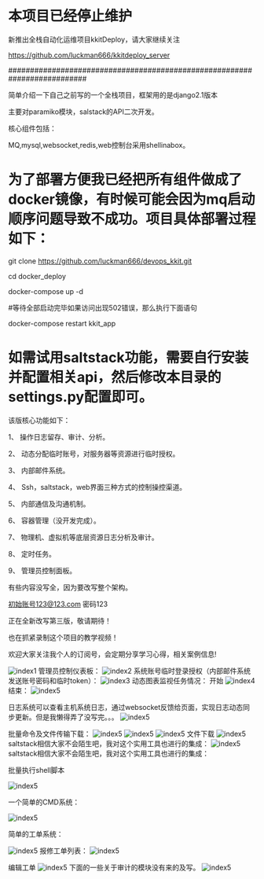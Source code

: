 
# 本项目已经停止维护

新推出全栈自动化运维项目kkitDeploy，请大家继续关注

https://github.com/luckman666/kkitdeploy_server

##########################################################################

简单介绍一下自己之前写的一个全栈项目，框架用的是django2.1版本

主要对paramiko模块，salstack的API二次开发。

核心组件包括：

MQ,mysql,websocket,redis,web控制台采用shellinabox。

# 为了部署方便我已经把所有组件做成了docker镜像，有时候可能会因为mq启动顺序问题导致不成功。项目具体部署过程如下：

git clone https://github.com/luckman666/devops_kkit.git

cd docker_deploy

docker-compose up -d

#等待全部启动完毕如果访问出现502错误，那么执行下面语句

docker-compose restart kkit_app

# 如需试用saltstack功能，需要自行安装并配置相关api，然后修改本目录的settings.py配置即可。

该版核心功能如下：

1、	操作日志留存、审计、分析。

2、	动态分配临时账号，对服务器等资源进行临时授权。

3、	内部邮件系统。

4、	Ssh，saltstack，web界面三种方式的控制操控渠道。

5、	内部通信及沟通机制。

6、	容器管理（没开发完成）。

7、	物理机、虚拟机等底层资源日志分析及审计。

8、	定时任务。

9、	管理员控制面板。

有些内容没写全，因为要改写整个架构。

初始账号123@123.com 密码123

正在全新改写第三版，敬请期待！

也在抓紧录制这个项目的教学视频！

欢迎大家关注我个人的订阅号，会定期分享学习心得，相关案例信息!



![index1](https://github.com/luckman666/devops_kkit/blob/master/gzh.jpg)
管理员控制仪表板：
![index2](https://github.com/luckman666/devops_kkit/blob/master/image/1.jpg) 
系统账号临时登录授权（内部邮件系统发送账号密码和临时token）：
![index3](https://github.com/luckman666/devops_kkit/blob/master/image/2.jpg) 
动态图表监视任务情况：
开始
![index4](https://github.com/luckman666/devops_kkit/blob/master/image/3.jpg) 
结束：
![index5](https://github.com/luckman666/devops_kkit/blob/master/image/4.jpg) 

日志系统可以查看主机系统日志，通过websocket反馈给页面，实现日志动态同步更新。但是我懒得弄了没写完。。。
![index5](https://github.com/luckman666/devops_kkit/blob/master/image/5.jpg) 

批量命令及文件传输下载：
![index5](https://github.com/luckman666/devops_kkit/blob/master/image/6.jpg) 
![index5](https://github.com/luckman666/devops_kkit/blob/master/image/7.jpg) 
![index5](https://github.com/luckman666/devops_kkit/blob/master/image/8.jpg) 
文件下载
![index5](https://github.com/luckman666/devops_kkit/blob/master/image/9.jpg) 
saltstack相信大家不会陌生吧，我对这个实用工具也进行的集成：
![index5](https://github.com/luckman666/devops_kkit/blob/master/image/10.jpg) 
saltstack相信大家不会陌生吧，我对这个实用工具也进行的集成：

批量执行shell脚本

![index5](https://github.com/luckman666/devops_kkit/blob/master/image/11.jpg) 

一个简单的CMD系统：

![index5](https://github.com/luckman666/devops_kkit/blob/master/image/12.jpg) 


简单的工单系统：


![index5](https://github.com/luckman666/devops_kkit/blob/master/image/13.jpg) 
报修工单列表：
![index5](https://github.com/luckman666/devops_kkit/blob/master/image/14.jpg) 


编辑工单
![index5](https://github.com/luckman666/devops_kkit/blob/master/image/15.jpg) 
下面的一些关于审计的模块没有来的及写。
![index5](https://github.com/luckman666/devops_kkit/blob/master/image/16.jpg) 



